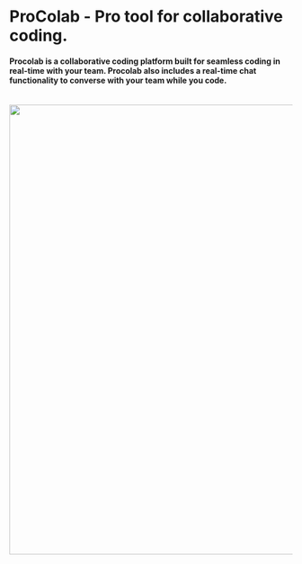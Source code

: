 # ProColab - Pro tool for collaborative coding.
<h4>Procolab is a collaborative coding platform built for seamless coding in real-time with your team. Procolab also includes a real-time chat functionality to converse with your team while you code.</h4><br>


<img src="https://user-images.githubusercontent.com/59359937/186280746-7d9bd5a3-ae32-4926-b24f-9af96be34a0e.jpg" width="800" />
